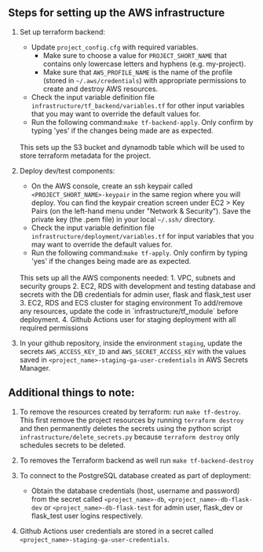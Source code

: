 ## Steps for setting up the AWS infrastructure
1. Set up terraform backend:
    - Update `project_config.cfg` with required variables.
      - Make sure to choose a value for `PROJECT_SHORT_NAME` that contains only lowercase letters and hyphens (e.g. my-project).
      - Make sure that `AWS_PROFILE_NAME` is the name of the profile (stored in `~/.aws/credentials`) with appropriate permissions to create and destroy AWS resources.
    - Check the input variable definition file `infrastructure/tf_backend/variables.tf` for other input variables that you may want to override the default values for. 
    - Run the following command:`make tf-backend-apply`. Only confirm by typing 'yes' if the changes being made are as expected.
    <br/>
   This sets up the S3 bucket and dynamodb table which will be used to store terraform metadata for the project.

2. Deploy dev/test components:
    - On the AWS console, create an ssh keypair called `<PROJECT_SHORT_NAME>-keypair` in the same region where you will deploy. You can find the keypair creation screen under EC2 > Key Pairs (on the left-hand menu under "Network & Security"). Save the private key (the .pem file) in your local `~/.ssh/` directory.
    - Check the input variable definition file `infrastructure/deployment/variables.tf` for input variables that you may want to override the default values for. 
    - Run the following command:`make tf-apply`. Only confirm by typing 'yes' if the changes being made are as expected.
    <br/>
    This sets up all the AWS components needed: 
    1. VPC, subnets and security groups 
    2. EC2, RDS with development and testing database and secrets with the DB credentials for admin user, flask and flask_test user
    3. EC2, RDS and ECS cluster for staging environment
    To add/remove any resources, update the code in `infrastructure/tf_module` before deployment. 
    4. Github Actions user for staging deployment with all required permissions
3. In your github repository, inside the environment `staging`, update the secrets `AWS_ACCESS_KEY_ID` and `AWS_SECRET_ACCESS_KEY` with the values saved in `<project_name>-staging-ga-user-credentials` in  AWS Secrets Manager.


## Additional things to note:
1. To remove the resources created by terraform: run `make tf-destroy`. This first remove the project resources by running `terraform destroy` and then permanently deletes the secrets using the python script `infrastructure/delete_secrets.py` because `terraform destroy` only schedules secrets to be deleted.

2. To removes the Terraform backend as well run `make tf-backend-destroy` 

3. To connect to the PostgreSQL database created as part of deployment:
	- Obtain the database credentials (host, username and password) from the secret called `<project_name>-db`, `<project_name>-db-flask-dev` or `<project_name>-db-flask-test` for admin user, flask_dev or flask_test user logins respectively.

4. Github Actions user credentials are stored in a secret called `<project_name>-staging-ga-user-credentials`.
 
